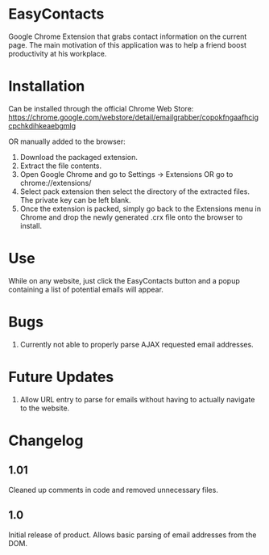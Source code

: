 # EasyContacts
Google Chrome Extension that grabs contact information on the current page. The main motivation of this application was to help a friend boost productivity at his workplace.

# Installation
Can be installed through the official Chrome Web Store:
https://chrome.google.com/webstore/detail/emailgrabber/copokfngaafhcigcpchkdihkeaebgmlg

OR manually added to the browser:

1. Download the packaged extension.
2. Extract the file contents.
3. Open Google Chrome and go to Settings -> Extensions OR go to chrome://extensions/
4. Select pack extension then select the directory of the extracted files. The private key can be left blank.
5. Once the extension is packed, simply go back to the Extensions menu in Chrome and drop the newly generated .crx file onto the browser to install.

# Use
While on any website, just click the EasyContacts button and a popup containing a list of potential emails will appear.

# Bugs
1. Currently not able to properly parse AJAX requested email addresses.

# Future Updates
1. Allow URL entry to parse for emails without having to actually navigate to the website.

# Changelog

## 1.01
Cleaned up comments in code and removed unnecessary files.

## 1.0
Initial release of product. Allows basic parsing of email addresses from the DOM.
